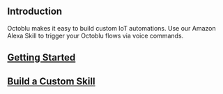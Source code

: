 ## Introduction

Octoblu makes it easy to build custom IoT automations. Use our Amazon Alexa Skill to trigger your Octoblu flows via voice commands.

## [Getting Started](getting-started.md)
## [Build a Custom Skill](custom-skill.md)
